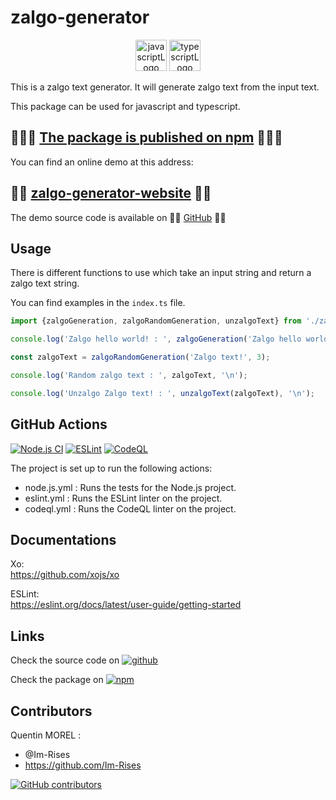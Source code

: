 # zalgo-generator

<p align="center">
    <img src="https://img.shields.io/badge/JavaScript-323330?style=for-the-badge&logo=javascript&logoColor=F7DF1E" alt="javascriptLogo" style="height:50px;">
    <img src="https://img.shields.io/badge/TypeScript-007ACC?style=for-the-badge&logo=typescript&logoColor=white" alt="typescriptLogo" style="height:50px;">
</p>

This is a zalgo text generator. It will generate zalgo text from the input text.

This package can be used for javascript and typescript.

## 🚀🚀🚀 [The package is published on npm](https://www.npmjs.com/package/zalgo-generator) 🚀🚀🚀

You can find an online demo at this address:

## 🚀🚀 [zalgo-generator-website](https://im-rises.github.io/zalgo-generator-website/) 🚀🚀

The demo source code is available on 🚀🚀 [GitHub](https://github.com/Im-Rises/zalgo-generator-website) 🚀🚀

## Usage

There is different functions to use which take an input string and return a zalgo text string.

You can find examples in the `index.ts` file.

```ts
import {zalgoGeneration, zalgoRandomGeneration, unzalgoText} from './zalgo-generator';

console.log('Zalgo hello world! : ', zalgoGeneration('Zalgo hello world!', 1, 1, 1), '\n');

const zalgoText = zalgoRandomGeneration('Zalgo text!', 3);

console.log('Random zalgo text : ', zalgoText, '\n');

console.log('Unzalgo Zalgo text! : ', unzalgoText(zalgoText), '\n');
```

## GitHub Actions

[![Node.js CI](https://github.com/Im-Rises/zalgo-generator/actions/workflows/node.js.yml/badge.svg?branch=main)](https://github.com/Im-Rises/zalgo-generator/actions/workflows/node.js.yml)
[![ESLint](https://github.com/Im-Rises/zalgo-generator/actions/workflows/eslint.yml/badge.svg?branch=main)](https://github.com/Im-Rises/zalgo-generator/actions/workflows/eslint.yml)
[![CodeQL](https://github.com/Im-Rises/zalgo-generator/actions/workflows/codeql.yml/badge.svg?branch=main)](https://github.com/Im-Rises/zalgo-generator/actions/workflows/codeql.yml)

The project is set up to run the following actions:

- node.js.yml : Runs the tests for the Node.js project.
- eslint.yml : Runs the ESLint linter on the project.
- codeql.yml : Runs the CodeQL linter on the project.

## Documentations

Xo:  
<https://github.com/xojs/xo>

ESLint:  
<https://eslint.org/docs/latest/user-guide/getting-started>

## Links

Check the source code
on [![github](https://user-images.githubusercontent.com/59691442/223556058-6244e346-8117-43cd-97c6-bf68611bf286.svg)](https://github.com/im-rises/zalgo-generator)

Check the package
on [![npm](https://user-images.githubusercontent.com/59691442/223556055-4e9ef014-79d4-4136-ac07-b837b49066c8.svg)](https://www.npmjs.com/package/zalgo-generator)

## Contributors

Quentin MOREL :

- @Im-Rises
- <https://github.com/Im-Rises>

[![GitHub contributors](https://contrib.rocks/image?repo=Im-Rises/zalgo-generator)](https://github.com/Im-Rises/zalgo-generator/graphs/contributors)
